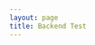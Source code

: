 ```yaml
---
layout: page
title: Backend Test
---
```


<html>
<head>
  <title>Graphs</title>
  <script src="https://cdn.plot.ly/plotly-latest.min.js"></script>
</head>
<body>
  <div id="table"></div>
  <br>
  <div id="barGraph"></div>
  <br>
  <div id="pieGraph"></div>

  <script>
    // Fetch data from the API endpoint
    fetch('https://petitepandas.duckdns.org/api/graphs')
      .then(response => response.json())
      .then(data => {
        // Display the table
        displayTable(data);

        // Display the bar graph
        displayBarGraph(data);

        // Display the pie graph
        displayPieGraph(data);
      })
      .catch(error => console.log(error));

    function displayTable(data) {
        // Get the table element
        const tableElement = document.getElementById('table');

        // Create the table
        const table = document.createElement('table');

        // Create the table header row
        const headerRow = document.createElement('tr');
        for (const column of Object.keys(data)) {
            const headerCell = document.createElement('th');
            headerCell.textContent = column;
            headerRow.appendChild(headerCell);
        }
        table.appendChild(headerRow);

        // Iterate over the keys of the Player object and retrieve the corresponding data
        const playerKeys = Object.keys(data.Player);
        for (const key of playerKeys) {
            const bodyRow = document.createElement('tr');
            for (const column of Object.keys(data)) {
            const bodyCell = document.createElement('td');
            bodyCell.textContent = data[column][key];
            bodyRow.appendChild(bodyCell);
            }
            table.appendChild(bodyRow);
        }

        // Clear the table element and append the new table
        tableElement.innerHTML = '';
        tableElement.appendChild(table);
    }



    function displayBarGraph(data) {
        let trace = {
            x: Object.values(data.Player),
            y: Object.values(data.Points),
            type: 'bar'
        };

        let layout = {
            title: 'Player Points',
            xaxis: { title: 'Player' },
            yaxis: { title: 'Points' }
        };

        let graphData = [trace];

        Plotly.newPlot('barGraph', graphData, layout);
    };

    function displayPieGraph(data) {
        let trace = {
            labels: Object.values(data.Player),
            values: Object.values(data.Points),
            type: 'pie'
        };

        let layout = {
            title: 'Points Distribution by Players'
        };

        let graphData = [trace];

        Plotly.newPlot('pieGraph', graphData, layout);
    };

  </script>
</body>
</html>